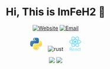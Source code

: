 # <div align="center">Hi, This is ImFeH2 👋</div>

<div align="center">

[![Website](https://img.shields.io/badge/Website-feh2.im-4f46e5?style=flat-square)](https://www.feh2.im)
[![Email](https://img.shields.io/badge/Email-i@feh2.im-ea4335?style=flat-square)](mailto:i@feh2.im)

</div>

<div align="center">

<img src="https://raw.githubusercontent.com/devicons/devicon/master/icons/python/python-original.svg" alt="python" width="40" height="40"/>&nbsp;&nbsp;
<img src="https://raw.githubusercontent.com/rust-lang/rust-artwork/master/logo/rust-logo-512x512.png" alt="rust" width="40" height="40"/>&nbsp;&nbsp;
<img src="https://raw.githubusercontent.com/devicons/devicon/master/icons/react/react-original-wordmark.svg" alt="react" width="40" height="40"/>

<div align="center">
  <img src="https://github-readme-stats.vercel.app/api?username=ImFeH2&show_icons=true&theme=github_dark&hide_border=true&count_private=true" height="150" />
  <img src="https://github-readme-stats.vercel.app/api/top-langs?username=ImFeH2&layout=compact&theme=github_dark&hide_border=true" height="150" />
</div>

</div>

<!--
<div align="center">
  <img src="https://profile-counter.glitch.me/ImFeH2/count.svg" />
</div>
-->
